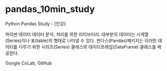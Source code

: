 # pandas_10min_study

Python Pandas Study - [인강]

파이썬 데이터 데이터 분석, 처리를 위한 라이브러리.
대부분의 데이터는 시계열(Series)이나 표(table)의 형태로 나타낼 수 있다.
판다스(Pandas)패키지는 이러한 데이터를 다루기 위한 시리즈(Series) 클래스와 데이터프레임(DataFrame) 클래스를 제공한다.

Google CoLab, GitHub

